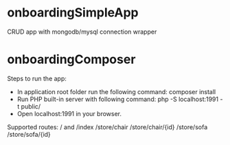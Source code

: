 # onboardingSimpleApp
CRUD app with mongodb/mysql connection wrapper

# onboardingComposer


Steps to run the app:
- In application root folder run the following command:
    composer install
- Run PHP built-in server with following command:
    php -S localhost:1991 -t public/
- Open localhost:1991 in your browser.

Supported routes:
/ and /index
/store/chair
/store/chair/{id}
/store/sofa
/store/sofa/{id}